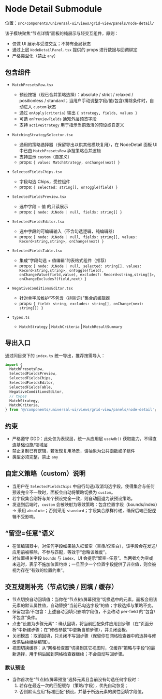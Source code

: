 # Node Detail Submodule

位置：`src/components/universal-ui/views/grid-view/panels/node-detail/`

该子模块聚焦“节点详情”面板的纯展示与轻交互组件，原则：
- 仅做 UI 展示与受控交互；不持有全局状态
- 通过上层 `NodeDetailPanel.tsx` 提供的 props 进行数据与回调绑定
- 严格类型化（禁止 `any`）

## 包含组件

- `MatchPresetsRow.tsx`
  - 预设按钮（现已合并策略选择）：absolute / strict / relaxed / positionless / standard；当用户手动调整字段/值/包含/排除条件时，自动进入 `custom` 状态
  - 通过 `onApply(criteria)` 输出 `{ strategy, fields, values }`
  - 可选 `onPreviewFields` 通知外层预览字段
  - 支持 `activeStrategy` 用于指示当前激活的预设或自定义

- `MatchingStrategySelector.tsx`
  - 通用的策略选择器（保留导出以供其他模块复用），在 NodeDetail 面板 UI 中已由 `MatchPresetsRow` 承担策略合并逻辑
  - 支持显示 `custom`（自定义）
  - props: `{ value: MatchStrategy, onChange(next) }`

- `SelectedFieldsChips.tsx`
  - 字段勾选 Chips，受控组件
  - props: `{ selected: string[], onToggle(field) }`

- `SelectedFieldsPreview.tsx`
  - 选中字段 + 值 的只读展示
  - props: `{ node: UiNode | null, fields: string[] }`

- `SelectedFieldsEditor.tsx`
  - 选中字段的可编辑输入（不含勾选逻辑，纯编辑器）
  - props: `{ node: UiNode | null, fields: string[], values: Record<string,string>, onChange(next) }`

- `SelectedFieldsTable.tsx`
  - 集成“字段勾选 + 值编辑”的表格式组件（推荐）
  - props: `{ node: UiNode | null, selected: string[], values: Record<string,string>, onToggle(field), onChangeValue(field,value), excludes?: Record<string,string[]>, onChangeExcludes?(field,next) }`

- `NegativeConditionsEditor.tsx`
  - 针对单字段维护“不包含（排除词）”集合的编辑器
  - props: `{ field: string, excludes: string[], onChange(next: string[]) }`

- `types.ts`
  - `MatchStrategy` | `MatchCriteria` | `MatchResultSummary`

## 导出入口

通过同目录下的 `index.ts` 统一导出，推荐按需导入：

```ts
import {
  MatchPresetsRow,
  SelectedFieldsPreview,
  SelectedFieldsChips,
  SelectedFieldsEditor,
  SelectedFieldsTable,
  NegativeConditionsEditor,
  // types
  MatchStrategy,
  MatchCriteria,
} from '@/components/universal-ui/views/grid-view/panels/node-detail';
```

## 约束

- 严格遵守 DDD：此处仅为表现层，统一从应用层 `useAdb()` 获取能力，不得直连基础设施/领域层
- 禁止复制已有逻辑，若发现复用场景，请抽象为公共函数或子组件
- 类型必须完整，禁止 `any`

## 自定义策略（custom）说明

- 当用户在 `SelectedFieldsChips` 中自行勾选/取消勾选字段，使得集合与任何预设完全不一致时，面板会自动将策略切换为 `custom`。
- 若字段集合刚好与某个预设完全一致，则自动回退为该预设策略。
- 发送到后端时，`custom` 会被映射为等效策略：包含位置字段（bounds/index）→ 采用 `absolute`；否则采用 `standard`；字段集合原样传递，确保后端匹配逻辑不受影响。

## “留空=任意”语义

- 在值编辑器中，对任何字段如果输入框留空（空串/仅空白），该字段会在发送/应用前被移除，不参与匹配，等效于“忽略该维度”。
- 对位置相关字段 `bounds` 与 `index`，UI 会提示“留空=任意”。当两者均为空或未选时，表示不施加位置约束；一旦至少一个位置字段提供了非空值，则会被视为存在“有效的位置约束”。

## 交互规则补充（节点切换 / 回填 / 缓存）

- 节点切换自动回填值：当你在“节点树/屏幕预览”切换选中的元素，面板会用该元素的默认属性值，自动替换“当前已勾选字段”的值；字段选择与策略不变。
- 保留包含/不包含：上述自动回填只影响字段值，不会改动 per-field 的“包含/不包含”条件。
- 点击“设置为步骤元素”：确认回填，将当前匹配条件应用到步骤（在“页面分析”中新建步骤；在“修改参数”中更新当前步骤），并关闭面板。
- 关闭模态：取消回填，只关闭不写回步骤（保留你在网格检查器中的选择与修改供后续继续编辑）。
- 视图切换缓存：从“网格检查器”切换到其它视图时，仅缓存“策略与字段”的最新选择，用于稍后回到网格检查器继续；不会自动写回步骤。

### 默认预设

- 当你首次在“节点树/屏幕预览”选择元素且当前没有勾选任何字段时：
  1) 若存在最近一次的匹配缓存（策略/字段），优先自动恢复；
  2) 否则默认应用“标准匹配”预设，并基于所选元素的属性回填字段值。
